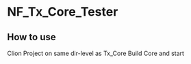 # NF_Tx_Core_Tester

## How to use

Clion
Project on same dir-level as Tx_Core
Build Core and start
